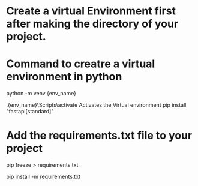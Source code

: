 # Create a  virtual Environment first after making the directory of your project.

# Command to creatre a virtual environment in python 
python -m venv {env_name}

.\{env_name}\Scripts\activate Activates the Virtual environment
pip install "fastapi[standard]"

# Add the requirements.txt file to your  project
pip freeze > requirements.txt

pip install -m requirements.txt
